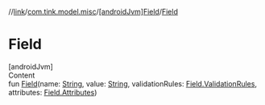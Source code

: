 //[link](../../index.md)/[com.tink.model.misc](../index.md)/[[androidJvm]Field](index.md)/[Field](-field.md)



# Field  
[androidJvm]  
Content  
fun [Field](-field.md)(name: [String](https://kotlinlang.org/api/latest/jvm/stdlib/kotlin/-string/index.html), value: [String](https://kotlinlang.org/api/latest/jvm/stdlib/kotlin/-string/index.html), validationRules: [Field.ValidationRules](-validation-rules/index.md), attributes: [Field.Attributes](-attributes/index.md))  



